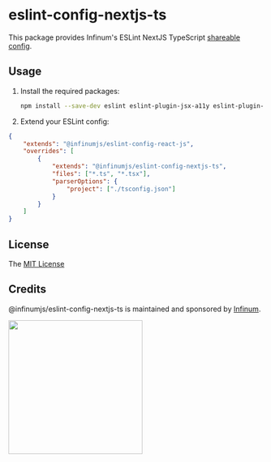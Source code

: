 # eslint-config-nextjs-ts

This package provides Infinum's ESLint NextJS TypeScript [shareable config](https://eslint.org/docs/developer-guide/shareable-configs.html).

## Usage

1. Install the required packages:

   ```sh
   npm install --save-dev eslint eslint-plugin-jsx-a11y eslint-plugin-react eslint-plugin-react-hooks eslint-config-next @typescript-eslint/eslint-plugin @typescript-eslint/parser @infinumjs/eslint-config-nextjs-ts
   ```

2. Extend your ESLint config:

```json
{
	"extends": "@infinumjs/eslint-config-react-js",
	"overrides": [
		{
			"extends": "@infinumjs/eslint-config-nextjs-ts",
			"files": ["*.ts", "*.tsx"],
			"parserOptions": {
				"project": ["./tsconfig.json"]
			}
		}
	]
}
```

## License

The [MIT License](../LICENSE)

## Credits

@infinumjs/eslint-config-nextjs-ts is maintained and sponsored by
[Infinum](https://www.infinum.com).

<img src="https://infinum.com/infinum.png" width="264">
